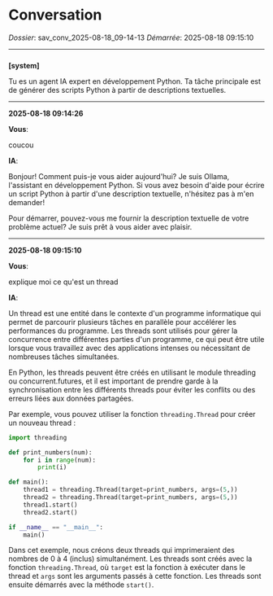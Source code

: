 # Conversation
_Dossier_: sav_conv_2025-08-18_09-14-13
_Démarrée_: 2025-08-18 09:15:10

---

###   
**[system]**


Tu es un agent IA expert en développement Python. Ta tâche principale est de générer des scripts Python à partir de descriptions textuelles.


---
**2025-08-18 09:14:26**

**Vous**:

coucou

**IA**:

Bonjour! Comment puis-je vous aider aujourd'hui? Je suis Ollama, l'assistant en développement Python. Si vous avez besoin d'aide pour écrire un script Python à partir d'une description textuelle, n'hésitez pas à m'en demander!

Pour démarrer, pouvez-vous me fournir la description textuelle de votre problème actuel? Je suis prêt à vous aider avec plaisir.

---
**2025-08-18 09:15:10**

**Vous**:

explique moi ce qu'est un thread

**IA**:

Un thread est une entité dans le contexte d'un programme informatique qui permet de parcourir plusieurs tâches en parallèle pour accélérer les performances du programme. Les threads sont utilisés pour gérer la concurrence entre différentes parties d'un programme, ce qui peut être utile lorsque vous travaillez avec des applications intenses ou nécessitant de nombreuses tâches simultanées.

En Python, les threads peuvent être créés en utilisant le module threading ou concurrent.futures, et il est important de prendre garde à la synchronisation entre les différents threads pour éviter les conflits ou des erreurs liées aux données partagées.

Par exemple, vous pouvez utiliser la fonction `threading.Thread` pour créer un nouveau thread :
```python
import threading

def print_numbers(num):
    for i in range(num):
        print(i)

def main():
    thread1 = threading.Thread(target=print_numbers, args=(5,))
    thread2 = threading.Thread(target=print_numbers, args=(5,))
    thread1.start()
    thread2.start()

if __name__ == "__main__":
    main()
```
Dans cet exemple, nous créons deux threads qui imprimeraient des nombres de 0 à 4 (inclus) simultanément. Les threads sont créés avec la fonction `threading.Thread`, où `target` est la fonction à exécuter dans le thread et `args` sont les arguments passés à cette fonction. Les threads sont ensuite démarrés avec la méthode `start()`.
